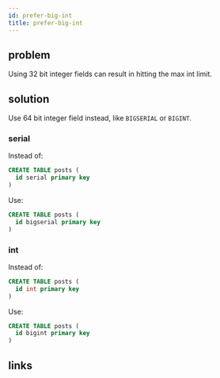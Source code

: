 ```yaml
---
id: prefer-big-int
title: prefer-big-int
---
```



## problem

Using 32 bit integer fields can result in hitting the max int limit.

## solution

Use 64 bit integer field instead, like `BIGSERIAL` or `BIGINT`.


### serial

Instead of:

```sql
CREATE TABLE posts (
  id serial primary key
)
```

Use:

```sql
CREATE TABLE posts (
  id bigserial primary key
)
```


### int

Instead of:

```sql
CREATE TABLE posts (
  id int primary key
)
```

Use:

```sql
CREATE TABLE posts (
  id bigint primary key
)
```

## links

<!-- TODO -->